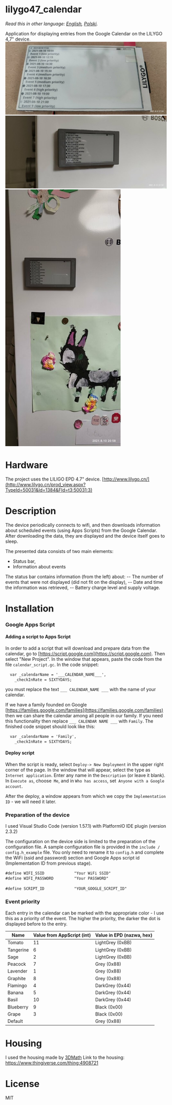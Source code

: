 # lilygo47_calendar

*Read this in other language: [English](README.md), [Polski](README.pl.md).*

Application for displaying entries from the Google Calendar on the LILYGO 4,7" device.
![lilygo47_calendar](/img/img1.jpg)
![lilygo47_calendar](/img/img2.jpg)
![lilygo47_calendar](/img/img3.jpg)

# Hardware
The project uses the LILIGO EPD 4.7" device.
[http://www.lilygo.cn/](http://www.lilygo.cn/prod_view.aspx?TypeId=50031&Id=1384&FId=t3:50031:3)

# Description
The device periodically connects to wifi, and then downloads information about scheduled events (using Apps Scripts) from the Google Calendar. After downloading the data, they are displayed and the device itself goes to sleep.

The presented data consists of two main elements:
* Status bar,
* Information about events

The status bar contains information (from the left) about:
-- The number of events that were not displayed (did not fit on the display),
-- Date and time the information was retrieved,
-- Battery charge level and supply voltage.

# Installation
### Google Apps Script
#### Adding a script to Apps Script
In order to add a script that will download and prepare data from the calendar, go to [https://script.google.com](https://script.google.com).
Then select "New Project". In the window that appears, paste the code from the file `calendar_script.gc`.
In the code snippet:
```
  var _calendarName = '___CALENDAR_NAME___',
    _checkInRate = SIXTYDAYS;
```
you must replace the text `___ CALENDAR_NAME ___` with the name of your calendar.

If we have a family founded on Google [https://families.google.com/families](https://families.google.com/families) then we can share the calendar among all people in our family. If you need this functionality then replace `___ CALENDAR NAME ___` with `Family`. The finished code snippet should look like this:
```
  var _calendarName = 'Family',
    _checkInRate = SIXTYDAYS;
```

#### Deploy script
When the script is ready, select `Deploy-> New Deployment` in the upper right corner of the page. In the window that will appear, select the type as `Internet application`. Enter any name in the `Description` (or leave it blank).
In `Execute as`, choose` Me`, and in `Who has access`, set` Anyone with a Google account`.

After the deploy, a window appears from which we copy the `Implementation ID` - we will need it later.

### Preparation of the device

I used Visual Studio Code (version 1.57.1) with PlatformIO IDE plugin (version 2.3.2)

The configuration on the device side is limited to the preparation of the configuration file. A sample configuration file is provided in the `include / config.h_example` file. You only need to rename it to `config.h` and complete the WiFi (ssid and password) section and Google Apps script id (Implementation ID from previous stage).

```
#define WIFI_SSID             "Your WiFi SSID"
#define WIFI_PASSWORD         "Your PASSWORD"

#define SCRIPT_ID             "YOUR_GOOGLE_SCRIPT_ID"
```

### Event priority
Each entry in the calendar can be marked with the appropriate color - I use this as a priority of the event. The higher the priority, the darker the dot is displayed before to the entry.

| Name             | Value from AppScript (int)| Value in EPD (nazwa, hex) |
|------------------|---------------------------|-----------------------------|
| Tomato           | 11                        | LightGrey (0xBB)            |
| Tangerine        | 6                         | LightGrey (0xBB)            |
| Sage             | 2                         | LightGrey (0xBB)            |
| Peacock          | 7                         | Grey (0x88)                 |
| Lavender         | 1                         | Grey (0x88)                 |
| Graphite         | 8                         | Grey (0x88)                 |
| Flamingo         | 4                         | DarkGrey (0x44)             |
| Banana           | 5                         | DarkGrey (0x44)             |
| Basil            | 10                        | DarkGrey (0x44)             |
| Blueberry        | 9                         | Black (0x00)                |
| Grape            | 3                         | Black (0x00)                |
| Default          |                           | Grey (0x88)                 |


# Housing
I used the housing made by [3DMath](https://www.thingiverse.com/3dmath/designs)
Link to the housing: https://www.thingiverse.com/thing:4908721

# License
MIT